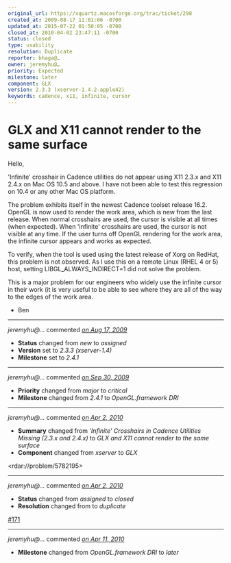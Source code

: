 ```yaml
---
original_url: https://xquartz.macosforge.org/trac/ticket/298
created_at: 2009-08-17 11:01:06 -0700
updated_at: 2015-07-22 01:50:05 -0700
closed_at: 2010-04-02 23:47:11 -0700
status: closed
type: usability
resolution: Duplicate
reporter: bhaga@…
owner: jeremyhu@…
priority: Expected
milestone: later
component: GLX
version: 2.3.3 (xserver-1.4.2-apple42)
keywords: cadence, x11, infinite, cursor
---
```


GLX and X11 cannot render to the same surface
=============================================


Hello,

'Infinite' crosshair in Cadence utilities do not appear using X11 2.3.x and X11 2.4.x on Mac OS 10.5 and above. I have not been able to test this regression on 10.4 or any other Mac OS platform.

The problem exhibits itself in the newest Cadence toolset release 16.2. OpenGL is now used to render the work area, which is new from the last release. When normal crosshairs are used, the cursor is visible at all times (when expected). When 'infinite' crosshairs are used, the cursor is not visible at any time. If the user turns off OpenGL rendering for the work area, the infinite cursor appears and works as expected.

To verify, when the tool is used using the latest release of Xorg on RedHat, this problem is not observed. As I use this on a remote Linux (RHEL 4 or 5) host, setting LIBGL\_ALWAYS\_INDIRECT=1 did not solve the problem.

This is a major problem for our engineers who widely use the infinite cursor in their work (it is very useful to be able to see where they are all of the way to the edges of the work area.

-   Ben



---

*jeremyhu@…* commented *[on Aug 17, 2009](https://xquartz.macosforge.org/trac/ticket/298#comment:1 "August 17, 2009 at 11:10 AM PDT")*

-   **Status** changed from *new* to *assigned*
-   **Version** set to *2.3.3 (xserver-1.4)*
-   **Milestone** set to *2.4.1*



---

*jeremyhu@…* commented *[on Sep 30, 2009](https://xquartz.macosforge.org/trac/ticket/298#comment:2 "September 30, 2009 at 1:29 AM PDT")*

-   **Priority** changed from *major* to *critical*
-   **Milestone** changed from *2.4.1* to *OpenGL.framework DRI*



---

*jeremyhu@…* commented *[on Apr 2, 2010](https://xquartz.macosforge.org/trac/ticket/298#comment:3 "April 2, 2010 at 11:27 PM PDT")*

-   **Summary** changed from *'Infinite' Crosshairs in Cadence Utilities Missing (2.3.x and 2.4.x)* to *GLX and X11 cannot render to the same surface*
-   **Component** changed from *xserver* to *GLX*

&lt;rdar://problem/5782195&gt;



---

*jeremyhu@…* commented *[on Apr 2, 2010](https://xquartz.macosforge.org/trac/ticket/298#comment:4 "April 2, 2010 at 11:47 PM PDT")*

-   **Status** changed from *assigned* to *closed*
-   **Resolution** changed from to *duplicate*

[\#⁠171](https://xquartz.macosforge.org/trac/ticket/171)



---

*jeremyhu@…* commented *[on Apr 11, 2010](https://xquartz.macosforge.org/trac/ticket/298#comment:5 "April 11, 2010 at 4:28 PM PDT")*

-   **Milestone** changed from *OpenGL.framework DRI* to *later*




